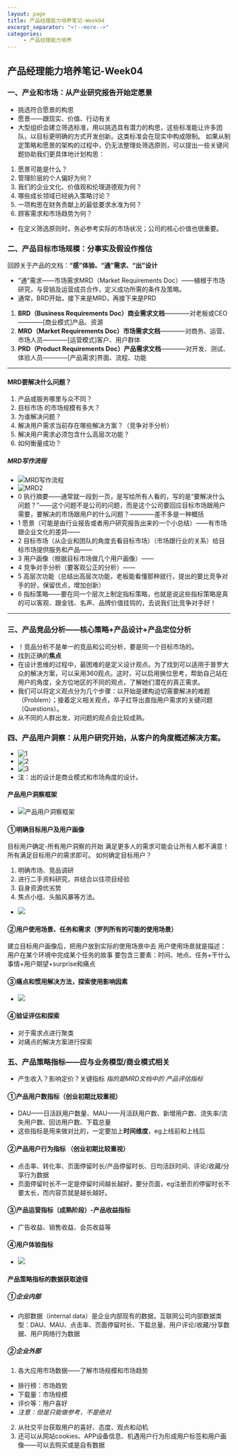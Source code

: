 ```yaml
---
layout: page
title: 产品经理能力培养笔记-Week04
excerpt_separator: "<!--more-->"
categories:
     - 产品经理能力培养
---
```


## 产品经理能力培养笔记-Week04

### 一、产业和市场：从产业研究报告开始定**愿景**
- 挑选符合愿景的构思
- 愿景——跟现实、价值、行动有关
- 大型组织会建立筛选标准，用以挑选具有潜力的构思，这些标准能让许多团队，以目标更明确的方式开发创新。这类标准会在现实中构成限制。
如果从制定策略和愿景的架构的过程中，仍无法整理处筛选原则，可以提出一些关键问题协助我们更具体地计划构思：
1. 愿景可能是什么？
2. 管理阶层的个人偏好为何？
3. 我们的企业文化、价值观和伦理道德观为何？
4. 哪些成长领域已经纳入策略讨论？
5. 一项构思在财务贡献上的最低要求水准为何？
6. 顾客需求和市场趋势为何？
- 在定义筛选原则时，务必参考实际的市场状况；公司的核心价值也很重要。

### 二、产品目标市场规模：分事实及假设作推估
回顾关于产品的文档：**“感”体验、“通”需求、“出”设计**
- “通”需求——市场需求MRD（Market Requirements Doc）——植根于市场研究，与营销及运营成员合作，定义成功所需的条件及策略。
- 通常，BRD开始，接下来是MRD，再接下来是PRD
1. **BRD（Business Requirements Doc）商业需求文档**————对老板或CEO————[商业模式]产品、资源
2. **MRD（Market Requirements Doc）市场需求文档**————对商务、运营、市场人员————[运营模式]客户、用户群体
3. **PRD（Product Requirements Doc）产品需求文档**————对开发、测试、体验人员————[产品需求]界面、流程、功能

---
#### **MRD要解决什么问题？**
1. 产品或服务哪里与众不同？
2. 目标市场 的市场规模有多大？
3. 为谁解决问题？
4. 解决用户需求当前存在哪些解决方案？（竞争对手分析）
5. 解决用户需求必须包含什么高层次功能？
6. 如何衡量成功？

#####  MRD写作流程
- ![MRD写作流程](https://raw.githubusercontent.com/XIAOHewen/xiaohewen/gh-pages/assets/images/cpjl-W4-MRDxiezuoliucheng.png)
- ![MRD2](https://raw.githubusercontent.com/XIAOHewen/xiaohewen/gh-pages/assets/images/cpjl-W4-MRD2.png)
- 0 执行摘要——通常就一段到一页，是写给所有人看的，写的是“要解决什么问题？”——这个问题不是公司的问题，而是这个公司要回应目标市场跟用户需要，要解决的市场跟用户的什么问题？————差不多是一种概括
- 1 愿景（可能是由行业报告或者用户研究报告出来的一个小总结）——有市场跟企业文化的差异——
- 2 目标市场（从企业和团队的角度去看目标市场）（市场跟行业的关系）给目标市场提供服务和产品——
- 3 用户画像（根据目标市场做几个用户画像）——
- 4 竞争对手分析（要客观公正的分析）——
- 5 高层次功能（总结出高层次功能，老板能看懂那种就行，提出的要比竞争对手的好，保留优点，增加创新）
- 6 指标策略——要在同一个层次上制定指标策略，也就是说这些指标策略是真的可以客观、跟金钱、名声、品牌价值挂钩的，去说我们比竞争对手好！

---

### 三、产品竞品分析——核心策略+产品设计+产品定位分析
- ！竞品分析不是单一的竞品和公司分析，要是同一个目标市场的。
-	找到正确的**焦点**
- 在设计思维的过程中，最困难的是定义设计观点。为了找到可以适用于普罗大众的解决方案，可以采用360观点。这时，可以启用换位思考，帮助自己站在用户的角度，全方位地区的不同的观点，了解她们潜在的真正需求。
- 我们可以将定义观点分为几个步骤：以开始是建构迫切需要解决的难题（Problem）；接着定义相关观点，卒子红导出直指用户需求的关键问题（Questions）。
- 从不同的人群出发，对问题的观点会比较成熟。

### 四、产品用户洞察：从用户研究开始，从客户的角度概述解决方案。
- ![1](https://raw.githubusercontent.com/XIAOHewen/xiaohewen/gh-pages/assets/images/cpjl-W4-1.png)
- ![2](https://raw.githubusercontent.com/XIAOHewen/xiaohewen/gh-pages/assets/images/cpjl-W4-2.png)
- ![3](https://raw.githubusercontent.com/XIAOHewen/xiaohewen/gh-pages/assets/images/cpjl-W4-3.png)
- 注：出的设计是商业模式和市场角度的设计。

#### 产品用户洞察框架
- ![产品用户洞察框架](https://raw.githubusercontent.com/XIAOHewen/xiaohewen/gh-pages/assets/images/cpjl-W4-yhdc1.png)

#### ①明确目标用户及用户画像
目标用户确定-所有用户洞察的开始
满足更多人的需求可能会让所有人都不满意！所有满足目标用户的需求即可。
如何确定目标用户？
1. 明确市场、竞品调研
2. 进行二手资料研究，并结合以往项目经验
3. 自身资源优劣势
4. 焦点小组、头脑风暴等方法。
- ![](https://raw.githubusercontent.com/XIAOHewen/xiaohewen/gh-pages/assets/images/cpjl-W4-yhdc2.png)

#### ②用户使用场景、任务和需求（罗列所有的可能的使用场景）
建立目标用户画像后，把用户放到实际的使用场景中去
用户使用场景就是描述：用户在某个环境中完成某个任务的故事
要包含三要素：时间、地点、任务+干什么事情+用户期望+surprise和痛点

#### ③痛点和惯用解决方法，探索使用影响因素
- ![](https://raw.githubusercontent.com/XIAOHewen/xiaohewen/gh-pages/assets/images/cpjl-W4-YHDC3.png)

#### ④验证评估和探索
- 对于需求点进行聚类
- 对痛点的解决方案进行探索

### 五、产品策略指标——应与业务模型/商业模式相关
- 产生收入？影响定价？关键指标
*指的是MRD文档中的 产品评估指标*
#### ①产品用户数指标（创业初期比较重视）
- DAU——日活跃用户数量、MAU——月活跃用户数、新增用户数、流失率/流失用户数、回访用户数、下载总量
- 这些指标是用来做对比的，一定要加上**时间维度**，eg上线前和上线后

#### ②产品用户行为指标 （创业初期比较重视）
- 点击率、转化率、页面停留时长/产品停留时长、日均活跃时间、评论/收藏/分享行为数据
- 页面停留时长不一定是停留时间越长越好，要分页面，eg注册页的停留时长不要太长，而内容页就是越长越好。

#### ③产品运营指标（成熟阶段）-产品收益指标
- 广告收益、销售收益、会员收益等

#### ④用户体验指标
- ![](https://raw.githubusercontent.com/XIAOHewen/xiaohewen/gh-pages/assets/images/cpjl-W4-yhdc4.png)

#### 产品策略指标的数据获取途径
##### ①企业内部
- 内部数据（internal data）是企业内部现有的数据，互联网公司内部数据类型：DAU、MAU、点击率、页面停留时长、下载总量、用户评论/收藏/分享数据、用户网络行为数据
##### ②企业外部
1. 各大应用市场数据——了解市场规模和市场趋势
- 排行榜：市场趋势
- 下载量：市场规模
- 评价等：用户喜好
- *注意：但是只能做参考，不是绝对*
2. 从社交平台获取用户的喜好、态度、观点和动机
3. 还可以从网站cookies、APP设备信息、机遇用户行为形成用户标签和用户画像——可以去购买或是自有数据



